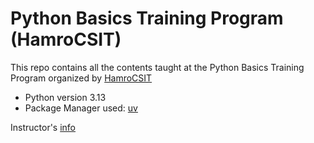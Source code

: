 # Python Basics Training Program (HamroCSIT)

This repo contains all the contents taught at the Python Basics Training Program organized by [HamroCSIT](https://hamrocsit.com)

- Python version 3.13
- Package Manager used: [uv](https://github.com/astral-sh/uv) 

Instructor's [info](https://www.linkedin.com/in/anishkamukherjee/)